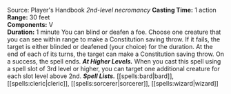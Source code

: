 Source: Player's Handbook
*2nd-level necromancy*
**Casting Time:** 1 action  
**Range:** 30 feet  
**Components:** V  
**Duration:** 1 minute
You can blind or deafen a foe. Choose one creature that you can see within range to make a Constitution saving throw. If it fails, the target is either blinded or deafened (your choice) for the duration. At the end of each of its turns, the target can make a Constitution saving throw. On a success, the spell ends.
***At Higher Levels.*** When you cast this spell using a spell slot of 3rd level or higher, you can target one additional creature for each slot level above 2nd.
***Spell Lists.*** [[spells:bard|bard]], [[spells:cleric|cleric]], [[spells:sorcerer|sorcerer]], [[spells:wizard|wizard]]